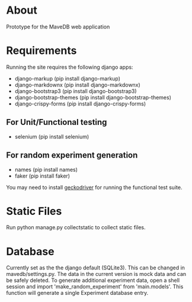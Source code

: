 # About
Prototype for the MaveDB web application

# Requirements
Running the site requires the following django apps:
- django-markup (pip install django-markup)
- django-markdownx (pip install django-markdownx)
- django-bootstrap3 (pip install django-bootstrap3)
- django-bootstrap-themes (pip install django-bootstrap-themes)
- django-crispy-forms (pip install django-crispy-forms)

## For Unit/Functional testing
- selenium (pip install selenium)

## For random experiment generation
- names (pip install names)
- faker (pip install faker)

You may need to install [geckodriver](https://github.com/mozilla/geckodriver/releases) for running the functional test suite.

# Static Files
Run python manage.py collectstatic to collect static files.

# Database
Currently set as the the django default (SQLite3). This can be changed in mavedb/settings.py. The data in the current version is mock data and can be safely deleted. To generate additional experiment data, open a shell session and import 'make_random_experiment' from 'main.models'. This function will generate a single Experiment database entry.
